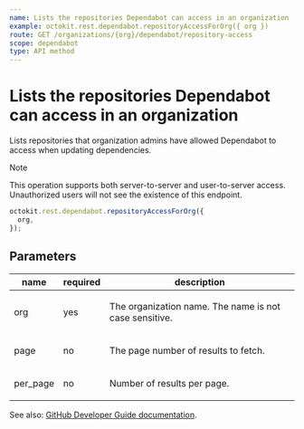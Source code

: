 ```yaml
---
name: Lists the repositories Dependabot can access in an organization
example: octokit.rest.dependabot.repositoryAccessForOrg({ org })
route: GET /organizations/{org}/dependabot/repository-access
scope: dependabot
type: API method
---
```


# Lists the repositories Dependabot can access in an organization

Lists repositories that organization admins have allowed Dependabot to access when updating dependencies.

> [!NOTE]
> This operation supports both server-to-server and user-to-server access.
> Unauthorized users will not see the existence of this endpoint.

```js
octokit.rest.dependabot.repositoryAccessForOrg({
  org,
});
```

## Parameters

<table>
  <thead>
    <tr>
      <th>name</th>
      <th>required</th>
      <th>description</th>
    </tr>
  </thead>
  <tbody>
    <tr><td>org</td><td>yes</td><td>

The organization name. The name is not case sensitive.

</td></tr>
<tr><td>page</td><td>no</td><td>

The page number of results to fetch.

</td></tr>
<tr><td>per_page</td><td>no</td><td>

Number of results per page.

</td></tr>
  </tbody>
</table>

See also: [GitHub Developer Guide documentation](https://docs.github.com/rest/dependabot/repository-access#lists-the-repositories-dependabot-can-access-in-an-organization).
